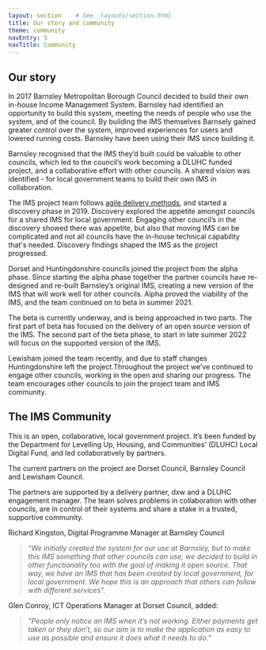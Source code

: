 ```yaml
---
layout: section    # See _layouts/section.html
title: Our story and community
theme: community
navEntry: 5
navTitle: Community
---
```


## Our story

In 2017 Barnsley Metropolitan Borough Council decided to build their own in-house Income Management System. Barnsley had identified an opportunity to build this system, meeting the needs of people who use the system, and of the council. By building the IMS themselves Barnsely gained greater control over the system, improved experiences for users and lowered running costs. Barnsley have been using their IMS since building it. 

Barnsley recognised that the IMS they’d built could be valuable to other councils, which led to the council’s work becoming a DLUHC funded project, and a collaborative effort with other councils. A shared vision was identified - for local government teams to build their own IMS in collaboration.

The IMS project team follows [agile delivery methods](https://www.gov.uk/service-manual/agile-delivery), and started a discovery phase in 2019. Discovery explored the appetite amongst councils for a shared IMS for local government. Engaging other council’s in the discovery showed there was appetite, but also that moving IMS can be complicated and not all councils have the in-house technical capability that's needed. Discovery findings shaped the IMS as the project progressed. 

Dorset and Huntingdonshire councils joined the project from the alpha phase. Since starting the alpha phase together the partner councils have re-designed and re-built Barnsley’s original IMS, creating a new version of the IMS that will work well for other councils. Alpha proved the viability of the IMS, and the team continued on to beta in summer 2021. 

The beta is currently underway, and is being approached in two parts. The first part of beta has focused on the delivery of an open source version of the IMS. The second part of the beta phase, to start in late summer 2022 will focus on the supported version of the IMS.

Lewisham joined the team recently, and due to staff changes Huntingdonshire left the project.Throughout the project we’ve continued to engage other councils, working in the open and sharing our progress. The team encourages other councils to join the project team and IMS community.

## The IMS Community

This is an open, collaborative, local government project. It’s been funded by the Department for Levelling Up, Housing, and Communities’ (DLUHC) Local Digital Fund, and led collaboratively by partners.

The current partners on the project are Dorset Council, Barnsley Council and Lewisham Council. 

The partners are supported by a delivery partner, dxw and a DLUHC engagement manager. The team solves problems in collaboration with other councils, are in control of their systems and share a stake in a trusted, supportive community.



Richard Kingston, Digital Programme Manager at Barnsley Council

> *“We initially created the system for our use at Barnsley, but to make this IMS something that other councils can use, we decided to build in other functionality too with the goal of making it open source. That way, we have an IMS that has been created by local government, for local government. We hope this is an approach that others can follow with different services”.*

Glen Conroy, ICT Operations Manager at Dorset Council, added:
> *“People only notice an IMS when it’s not working. Either payments get taken or they don’t, so our aim is to make the application as easy to use as possible and ensure it does what it needs to do.”*